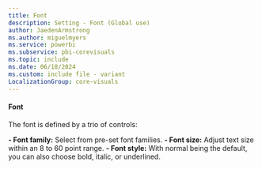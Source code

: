 ```yaml
---
title: Font
description: Setting - Font (Global use)
author: JaedenArmstrong
ms.author: miguelmyers
ms.service: powerbi
ms.subservice: pbi-corevisuals
ms.topic: include
ms.date: 06/18/2024
ms.custom: include file - variant
LocalizationGroup: core-visuals
---
```

#### Font

The font is defined by a trio of controls:

**- Font family:** Select from pre-set font families.
**- Font size:** Adjust text size within an 8 to 60 point range.
**- Font style:** With normal being the default, you can also choose  bold, italic, or underlined.
